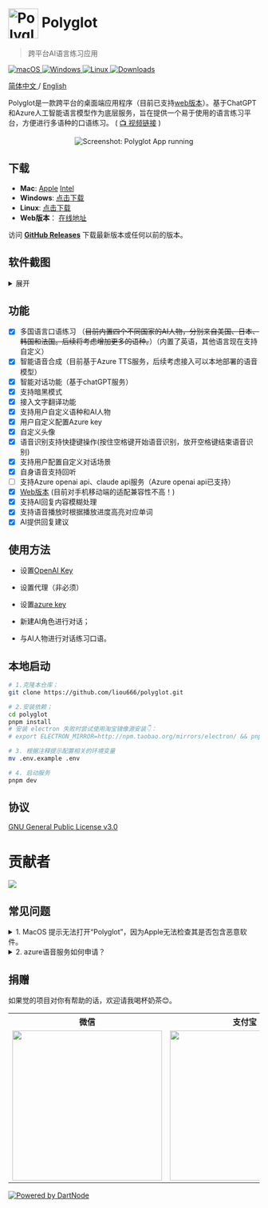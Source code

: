 # <img src="./public/favicon.ico" width="60px" align="center" alt="Polyglot icon"> Polyglot
>
> 跨平台AI语言练习应用

<p align="left">
<a href="https://github.com/liou666/polyglot/releases" target="_blank">
<img alt="macOS" src="https://img.shields.io/badge/-macOS-black?style=flat-square&logo=apple&logoColor=white" />
</a>
<a href="https://github.com/liou666/polyglot/releases" target="_blank">
<img alt="Windows" src="https://img.shields.io/badge/-Windows-blue?style=flat-square&logo=windows&logoColor=white" />
</a>
<a href="https://github.com/liou666/polyglot/releases" target="_blank">
<img alt="Linux" src="https://img.shields.io/badge/-linux-red?style=flat-square&logo=linux&logoColor=white" />
</a>
<a href="https://github.com/liou666/polyglot/releases" target="_blank">
<img alt="Downloads" src="https://img.shields.io/github/downloads/liou666/polyglot/total.svg?style=flat" />
</a>

</p>

<p align="left">
<a href="./README.md">
简体中文
</a>
/
<a href="./README-EN.md">
English
</a>
</p>

Polyglot是一款跨平台的桌面端应用程序（目前已支持[web版本](https://polyglotai.xyz)）。基于ChatGPT和Azure人工智能语言模型作为底层服务，旨在提供一个易于使用的语言练习平台，方便进行多语种的口语练习。 ( [📺 视频链接](https://doc.polyglotai.xyz/) )

<p align="center">
  <img width="" alt="Screenshot: Polyglot App running" src="./screenshot/main1.png">
</p>

## 下载

- **Mac**: [Apple](https://github.com/liou666/polyglot/releases/download/v0.3.7/Polyglot_arm64_0.3.7.dmg) [Intel](https://github.com/liou666/polyglot/releases/download/v0.3.7/Polyglot_x64_0.3.7.dmg)
- **Windows**: [点击下载](https://github.com/liou666/polyglot/releases/download/v0.3.7/Polyglot_0.3.7.exe)
- **Linux**: [点击下载](https://github.com/liou666/polyglot/releases/download/v0.3.7/Polyglot_0.3.7.AppImage)
- **Web版本**： [在线地址](https://polyglotai.xyz)

访问 **[GitHub Releases](https://github.com/liou666/polyglot/releases)** 下载最新版本或任何以前的版本。

## 软件截图

<details>
<summary>展开</summary>

<p align="center">
  <img width="" alt="Screenshot: Polyglot App running" src="./screenshot/new.png">
</p>

<!-- <p align="center">
  <img width="" alt="Screenshot: Polyglot App running" src="./screenshot/main1-light.png">
</p> -->

<p align="center">
  <img width="" alt="Screenshot: Polyglot App running" src="./screenshot/setting_chat.png">
</p>
<p align="center">
  <img width="" alt="Screenshot: Polyglot App running" src="./screenshot/setting_voice.png">
</p>
<p align="center">
  <img width="" alt="Screenshot: Polyglot App running" src="./screenshot/export.png">
</p>

</details>

## 功能

- [x] 多国语言口语练习 （~~目前内置四个不同国家的AI人物，分别来自美国、日本、韩国和法国。后续将考虑增加更多的语种。~~）（内置了英语，其他语言现在支持自定义）
- [x] 智能语音合成（目前基于Azure TTS服务，后续考虑接入可以本地部署的语音模型）
- [x] 智能对话功能（基于chatGPT服务）
- [x] 支持暗黑模式
- [x] 接入文字翻译功能
- [x] 支持用户自定义语种和AI人物
- [x] 用户自定义配置Azure key
- [x] 自定义头像
- [x] 语音识别支持快捷键操作(按住空格键开始语音识别，放开空格键结束语音识别)
- [x] 支持用户配置自定义对话场景
- [x] 自身语音支持回听
- [ ] 支持Azure openai api、claude api服务（Azure openai api已支持）
- [x] [Web版本](https://polyglotai1.xyz) (目前对手机移动端的适配兼容性不高！)
- [x] 支持AI回复内容模糊处理
- [x] 支持语音播放时根据播放进度高亮对应单词
- [x] AI提供回复建议

## 使用方法

- 设置[OpenAI Key](https://platform.openai.com/account/api-keys)

- 设置代理（非必须）
- 设置[azure key](https://portal.azure.com/)
- 新建AI角色进行对话；
- 与AI人物进行对话练习口语。

## 本地启动

```bash
# 1.克隆本仓库；
git clone https://github.com/liou666/polyglot.git

# 2.安装依赖；
cd polyglot
pnpm install 
# 安装 electron 失败时尝试使用淘宝镜像源安装👇：
# export ELECTRON_MIRROR=http://npm.taobao.org/mirrors/electron/ && pnpm i

# 3. 根据注释提示配置相关的环境变量
mv .env.example .env

# 4. 启动服务
pnpm dev
```

## 协议

[GNU General Public License v3.0](./LICENSE)

# 贡献者

<div>
  <a href="https://github.com/liou666/polyglot/graphs/contributors">
    <img src="https://contrib.rocks/image?repo=liou666/polyglot" />
  </a>
</div>

## 常见问题

<details>
<summary>1. MacOS 提示无法打开“Polyglot”，因为Apple无法检查其是否包含恶意软件。</summary>

这个错误因为 macOS 操作系统中的 Gatekeeper 安全功能阻止了应用程序的运行。
要解决此问题，请按照以下步骤操作：

打开“系统偏好设置”并点击“安全性与隐私”。
在“通用”选项卡中，您将看到一个消息：“Polyglot”已被阻止。单击“仍要打开”。
或者，你可以单击“打开任何方式”以打开你的应用程序。
（可能需要使用管理员权限来打开应用程序。）

如果不想在每次打开应用程序时都执行这些步骤，则可以的应用程序添加到白名单中，以便在不受阻止的情况下运行。要将您的应用程序添加到白名单中，请执行以下操作：

打开终端并输入以下命令：

```sh
xattr -rd com.apple.quarantine /path/to/Polyglot.app
```

其中，/path/to/Polyglot.app 是你的应用程序的完整路径。

运行命令后，应用程序将被添加到白名单中，Gatekeeper 将不再阻止其运行。
</details>
<details>
<summary>2. azure语音服务如何申请？</summary>

要申请 Azure 语音服务的 API 密钥，可以按照以下步骤进行：

- 登录 Azure 门户 （<https://portal.azure.com/）>
- 转到“Azure 语音服务”页面并单击“添加”按钮
- 在“创建 Azure 语音服务”窗口中，选择订阅、资源组、区域，并为新服务指定名称
- 选择“F0”价格层，并单击“创建”
- 创建完成后，转到新服务的“概述”页面，即可查看密钥和终结点

</details>

## 捐赠

如果觉的项目对你有帮助的话，欢迎请我喝杯奶茶😊。

<table>
  <tr>
    <!-- <th>爱发电</th> -->
    <th>微信</th>
    <th>支付宝</th>
  </tr>
  <tr>
   <!-- <td><a target="_blank" href="https://afdian.net/a/liou666">爱发电</a</td> -->
    <td><img width="300" height="300" alt="" src="./public/donate/zsm.jpg"></td>
    <td><img width="300" height="300"  alt="" src="./public/donate/alipay.jpg"></td>
  </tr>
</table>

[![Powered by DartNode](https://dartnode.com/branding/DN-Open-Source-sm.png)](https://dartnode.com "Powered by DartNode - Free VPS for Open Source")

